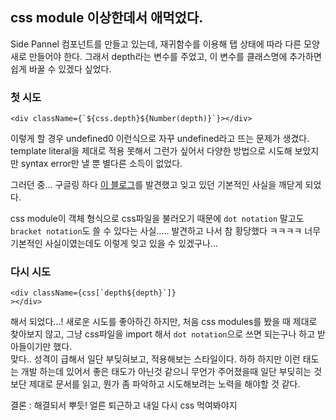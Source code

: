 ## css module 이상한데서 애먹었다.

Side Pannel 컴포넌트를 만들고 있는데, 재귀함수를 이용해 탭 상태에 따라 다른 모양새로 만들어야 한다.
그래서 depth라는 변수를 주었고, 이 변수를 클래스명에 추가하면 쉽게 바꿀 수 있겠다 싶었다.

### 첫 시도

```
<div className={`${css.depth}${Number(depth)}`}></div>
```

이렇게 할 경우 undefined0 이런식으로 자꾸 undefined라고 뜨는 문제가 생겼다.
template literal을 제대로 적용 못해서 그런가 싶어서 다양한 방법으로 시도해 보았지만 syntax error만 낼 뿐 별다른 소득이 없었다.

그러던 중... 구글링 하다 <a href="https://blog.yipl.com.np/css-modules-with-react-the-complete-guide-a98737f79c7c">이 블로그</a>를 발견했고 잊고 있던 기본적인 사실을 깨닫게 되었다.

css module이 객체 형식으로 css파일을 불러오기 때문에
`dot notation` 말고도 `bracket notation`도 쓸 수 있다는 사실.....
발견하고 나서 참 황당했다 ㅋㅋㅋㅋ 너무 기본적인 사실이였는데도 이렇게 잊고 있을 수 있겠구나...

### 다시 시도

```
<div className={css[`depth${depth}`]}
></div>
```

해서 되었다...!
새로운 시도를 좋아하긴 하지만, 처음 css modules를 봤을 때 제대로 찾아보지 않고, 그냥 css파일을 import 해서 `dot notation`으로 쓰면 되는구나 하고 받아들이기만 했다.<br />
맞다.. 성격이 급해서 일단 부딪혀보고, 적용해보는 스타일이다. 하하
하지만 이런 태도는 개발 하는데 있어서 좋은 태도가 아닌것 같으니 무언가 주어졌을때 일단 부딪히는 것보단 제대로 문서를 읽고, 뭔가 좀 파악하고 시도해보려는 노력을 해야할 것 같다.

결론 : 해결되서 뿌듯! 얼른 퇴근하고 내일 다시 css 먹여봐야지
